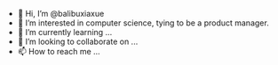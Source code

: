 - 👋 Hi, I’m @balibuxiaxue
- 👀 I’m interested in computer science, tying to be a product manager.
- 🌱 I’m currently learning ...
- 💞️ I’m looking to collaborate on ...
- 📫 How to reach me ...

<!---
balibuxiaxue/balibuxiaxue is a ✨ special ✨ repository because its `README.md` (this file) appears on your GitHub profile.
You can click the Preview link to take a look at your changes.
--->
